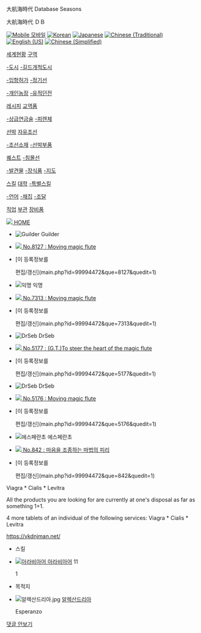 
大航海時代 Database Seasons





大航海時代 ＤＢ


[![](http://silvermoon.ivyro.net/UI/mobile.gif "Mobile")
모바일](http://manse.ivyro.net/mobile.php?lan=K)
[![](http://silvermoon.ivyro.net/dhdb3/images/00000166.gif "Korean")](http://uwodb.ivyro.net/kr/main.php?id=99994472&chp=)
[![](http://silvermoon.ivyro.net/dhdb3/images/00000180.gif "Japanese")](http://uwodbmirror.ivyro.net/jp/main.php?id=99994472&chp=)
[![](http://silvermoon.ivyro.net/dhdb3/images/00000169.gif "Chinese (Traditional)")](http://uwodbmirror.ivyro.net/tw/main.php?id=99994472&chp=)
[![](http://silvermoon.ivyro.net/dhdb3/images/00000150.gif "English (US)")](http://uwodbmirror.ivyro.net/eg/main.php?id=99994472&chp=)
[![](http://silvermoon.ivyro.net/dhdb3/images/00000169.gif "Chinese (Simplified)")](http://uwodbmirror.ivyro.net/cn/main.php?id=99994472&chp=)


  




[세계현황](main.php?id=194)
[구역](main.php?id=154)
  

[-도시](main.php?id=140)
[-길드개척도시](main.php?id=85000029)
  

[-입항허가](main.php?id=85000017)
[-정기선](main.php?id=85000018)
  

[-개인농장](main.php?id=85000010)
[-유적던전](main.php?id=85000069)
  

  

[레시피](main.php?id=152)
[교역품](main.php?id=141)
  

[-상급연금술](main.php?id=85000025)
[-피렌체](main.php?id=152&chp=79)
  

  

[선박](main.php?id=145)
[자유조선](main.php?id=192)
  

[-조선소재](main.php?&id=85000050&chp=12)
[-선박부품](main.php?id=146)
  

  

[퀘스트](main.php?id=193)
[-침몰선](main.php?id=85000015)
  

[-발견물](main.php?id=147)
[-장식품](main.php?id=85000064)
[-지도](main.php?id=149)
  

  

[스킬](main.php?id=85000016)
[대학](main.php?id=85000045)
[-특별스킬](main.php?id=85000046)
  

[-언어](main.php?id=85000063)
[-채집](main.php?id=85000065)
[-조달](main.php?id=85000066)
  

  

[직업](main.php?id=142)
[부관](main.php?id=144)
[장비품](main.php?id=150)
  

  

[![](http://silvermoon.ivyro.net/UI/00003228.png)
HOME](main.php)
  

  




  



  

* ![](http://silvermoon.ivyro.net/PORTRAIT/00001056.png "Guilder")
  Guilder
* [![](http://silvermoon.ivyro.net/2ndAge/QUEST/eng.gif)
  No.8127 : Moving magic flute](main.php?id=99994472&que=8127)
* [이 등록정보를
    
  
  편집/갱신](main.php?id=99994472&que=8127&quedit=1)

* ![](http://silvermoon.ivyro.net/dhdb3/003/00002274.png "익명")
  익명
* [![](http://silvermoon.ivyro.net/2ndAge/QUEST/eng.gif)
  No.7313 : Moving magic flute](main.php?id=99994472&que=7313)
* [이 등록정보를
    
  
  편집/갱신](main.php?id=99994472&que=7313&quedit=1)

* ![](http://silvermoon.ivyro.net/PORTRAIT/00001054.png "DrSeb")
  DrSeb
* [![](http://silvermoon.ivyro.net/2ndAge/QUEST/eng.gif)
  No.5177 : (G.T.)To steer the heart of the magic flute](main.php?id=99994472&que=5177)
* [이 등록정보를
    
  
  편집/갱신](main.php?id=99994472&que=5177&quedit=1)

* ![](http://silvermoon.ivyro.net/PORTRAIT/00001054.png "DrSeb")
  DrSeb
* [![](http://silvermoon.ivyro.net/2ndAge/QUEST/eng.gif)
  No.5176 : Moving magic flute](main.php?id=99994472&que=5176)
* [이 등록정보를
    
  
  편집/갱신](main.php?id=99994472&que=5176&quedit=1)

* ![](http://silvermoon.ivyro.net/PUB/00000133.png "에스페란초")
  에스페란초
* [![](http://silvermoon.ivyro.net/2ndAge/QUEST/kor.gif)
  No.842 : 마음을 조종하는 마법의 피리](main.php?id=99994472&que=842)
* [이 등록정보를
    
  
  편집/갱신](main.php?id=99994472&que=842&quedit=1)


  

  

Viagra \* Cialis \* Levitra
  

  

All the products you are looking for are currently at one's disposal as far as something 1+1.
  

  

4 more tablets of an individual of the following services: Viagra \* Cialis \* Levitra
  

  

https://vkdnjman.net/
  

  


  

  

* 스킬
* [![](http://eversong.ivyro.net/1/001skill/00000162.gif "아라비아어")
  아라비아어](main.php?id=30000162)
  11
  
  1

* 목적지
* ![](http://silvermoon.ivyro.net/ZONE/esperanzo/90005435.jpg "알렉산드리아.jpg")
  [알렉산드리아](main.php?id=90005435)
    
  
  Esperanzo




  

  

[댓글 안보기](http://uwodbmirror.ivyro.net/kr/main.php?id=99994472&chp=)
  

  













